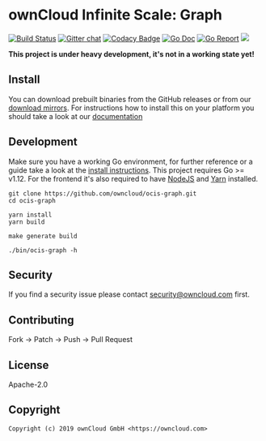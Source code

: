 # ownCloud Infinite Scale: Graph

[![Build Status](https://cloud.drone.io/api/badges/owncloud/ocis-graph/status.svg)](https://cloud.drone.io/owncloud/ocis-graph)
[![Gitter chat](https://badges.gitter.im/cs3org/reva.svg)](https://gitter.im/cs3org/reva)
[![Codacy Badge](https://api.codacy.com/project/badge/Grade/6f1eaaa399294d959ef7b3b10deed41d)](https://www.codacy.com/manual/owncloud/ocis-graph?utm_source=github.com&amp;utm_medium=referral&amp;utm_content=owncloud/ocis-graph&amp;utm_campaign=Badge_Grade)
[![Go Doc](https://godoc.org/github.com/owncloud/ocis-graph?status.svg)](http://godoc.org/github.com/owncloud/ocis-graph)
[![Go Report](http://goreportcard.com/badge/github.com/owncloud/ocis-graph)](http://goreportcard.com/report/github.com/owncloud/ocis-graph)
[![](https://images.microbadger.com/badges/image/owncloud/ocis-graph.svg)](http://microbadger.com/images/owncloud/ocis-graph "Get your own image badge on microbadger.com")

**This project is under heavy development, it's not in a working state yet!**

## Install

You can download prebuilt binaries from the GitHub releases or from our [download mirrors](http://download.owncloud.com/ocis/graph/). For instructions how to install this on your platform you should take a look at our [documentation](https://owncloud.github.cio/ocis-graph/)

## Development

Make sure you have a working Go environment, for further reference or a guide take a look at the [install instructions](http://golang.org/doc/install.html). This project requires Go >= v1.12. For the frontend it's also required to have [NodeJS](https://nodejs.org/en/download/package-manager/) and [Yarn](https://yarnpkg.com/lang/en/docs/install/) installed.

```console
git clone https://github.com/owncloud/ocis-graph.git
cd ocis-graph

yarn install
yarn build

make generate build

./bin/ocis-graph -h
```

## Security

If you find a security issue please contact security@owncloud.com first.

## Contributing

Fork -> Patch -> Push -> Pull Request

## License

Apache-2.0

## Copyright

```console
Copyright (c) 2019 ownCloud GmbH <https://owncloud.com>
```
